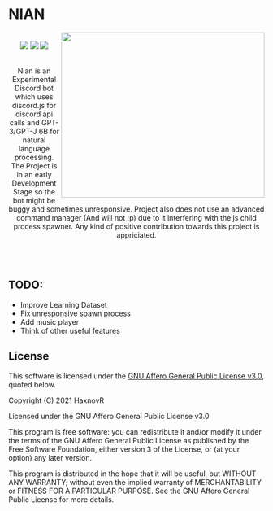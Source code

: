 # NIAN

<img src="https://user-images.githubusercontent.com/60336295/147240671-42d2a7bc-a9c8-48d1-8af1-763e1556dd66.png" width="400" height="325" align="right" />
<br>
<div align="center">
  <img src="https://badgen.net/badge/license/AGPL-3.0/green">
  <img src="https://badgen.net/badge/release/v1.0.2/orange">
  <img src="https://badgen.net/badge/discord/js/blue">
</div>

<br>

<p align="center">Nian is an Experimental Discord bot which uses discord.js for discord api calls and GPT-3/GPT-J 6B for natural language processing. The Project is in an early Development Stage so the bot might be buggy and sometimes unresponsive. Project also does not use an advanced command manager (And will not :p) due to it interfering with the js child process spawner. Any kind of positive contribution towards this project is appriciated.<p>
<br><br>

## TODO:
* Improve Learning Dataset
* Fix unresponsive spawn process
* Add music player
* Think of other useful features

  
## License

This software is licensed under the [GNU Affero General Public License v3.0](LICENSE.md), quoted below.

Copyright (C) 2021 HaxnovR 

Licensed under the GNU Affero General Public License v3.0
 
This program is free software: you can redistribute it and/or modify
it under the terms of the GNU Affero General Public License as published
by the Free Software Foundation, either version 3 of the License, or
(at your option) any later version.

This program is distributed in the hope that it will be useful,
but WITHOUT ANY WARRANTY; without even the implied warranty of
MERCHANTABILITY or FITNESS FOR A PARTICULAR PURPOSE.  See the
GNU Affero General Public License for more details.
